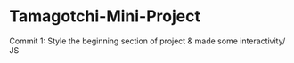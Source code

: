 # Tamagotchi-Mini-Project
Commit 1: Style the beginning section of project & made some interactivity/ JS
